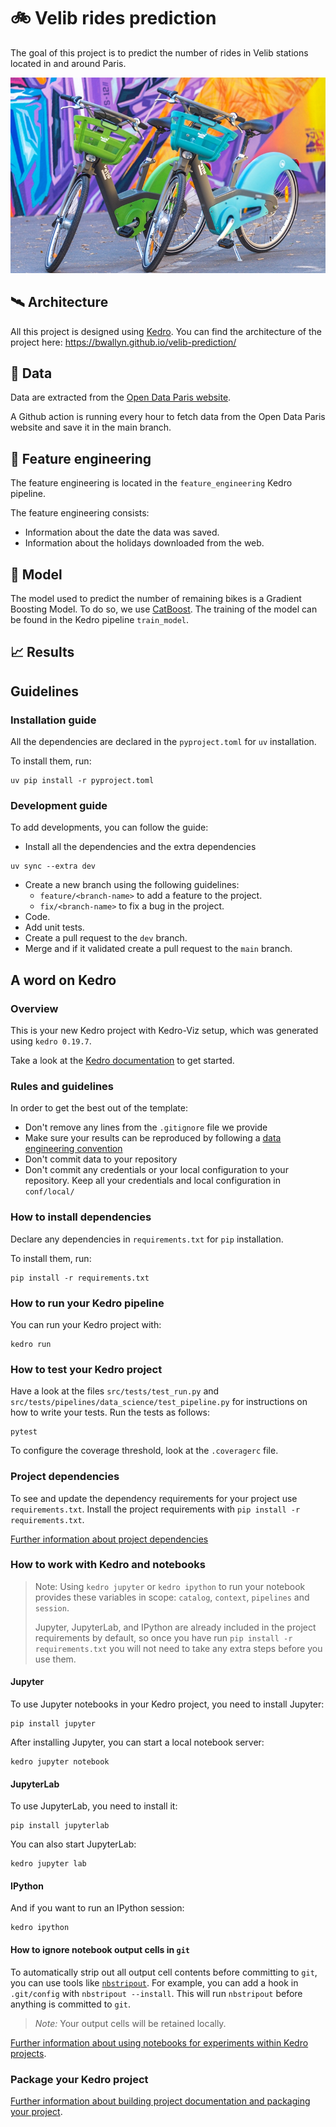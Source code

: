 # 🚲 Velib rides prediction

The goal of this project is to predict the number of rides in Velib stations located in and around Paris.

![Velib](./reports/images/velib-velo-electrique.jpeg)


## 🛰️ Architecture

All this project is designed using [Kedro](https://docs.kedro.org).
You can find the architecture of the project here: https://bwallyn.github.io/velib-prediction/


## 📡 Data

Data are extracted from the [Open Data Paris website](https://opendata.paris.fr/explore/dataset/velib-disponibilite-en-temps-reel/information/?disjunctive.name&disjunctive.is_installed&disjunctive.is_renting&disjunctive.is_returning&disjunctive.nom_arrondissement_communes).

A Github action is running every hour to fetch data from the Open Data Paris website and save it in the main branch.


## 🧪 Feature engineering

The feature engineering is located in the `feature_engineering` Kedro pipeline.

The feature engineering consists:
- Information about the date the data was saved.
- Information about the holidays downloaded from the web.


## 🚀 Model

The model used to predict the number of remaining bikes is a Gradient Boosting Model. To do so, we use [CatBoost](https://catboost.ai).
The training of the model can be found in the Kedro pipeline `train_model`.


## 📈 Results


## Guidelines

### Installation guide

All the dependencies are declared in the `pyproject.toml` for `uv` installation.

To install them, run:

```
uv pip install -r pyproject.toml
```

### Development guide

To add developments, you can follow the guide:
- Install all the dependencies and the extra dependencies
```
uv sync --extra dev
```
- Create a new branch using the following guidelines:
  - `feature/<branch-name>` to add a feature to the project.
  - `fix/<branch-name>` to fix a bug in the project.
- Code.
- Add unit tests.
- Create a pull request to the `dev` branch.
- Merge and if it validated create a pull request to the `main` branch.



## A word on Kedro
### Overview

This is your new Kedro project with Kedro-Viz setup, which was generated using `kedro 0.19.7`.

Take a look at the [Kedro documentation](https://docs.kedro.org) to get started.

### Rules and guidelines

In order to get the best out of the template:

* Don't remove any lines from the `.gitignore` file we provide
* Make sure your results can be reproduced by following a [data engineering convention](https://docs.kedro.org/en/stable/faq/faq.html#what-is-data-engineering-convention)
* Don't commit data to your repository
* Don't commit any credentials or your local configuration to your repository. Keep all your credentials and local configuration in `conf/local/`

### How to install dependencies

Declare any dependencies in `requirements.txt` for `pip` installation.

To install them, run:

```
pip install -r requirements.txt
```

### How to run your Kedro pipeline

You can run your Kedro project with:

```
kedro run
```

### How to test your Kedro project

Have a look at the files `src/tests/test_run.py` and `src/tests/pipelines/data_science/test_pipeline.py` for instructions on how to write your tests. Run the tests as follows:

```
pytest
```

To configure the coverage threshold, look at the `.coveragerc` file.

### Project dependencies

To see and update the dependency requirements for your project use `requirements.txt`. Install the project requirements with `pip install -r requirements.txt`.

[Further information about project dependencies](https://docs.kedro.org/en/stable/kedro_project_setup/dependencies.html#project-specific-dependencies)

### How to work with Kedro and notebooks

> Note: Using `kedro jupyter` or `kedro ipython` to run your notebook provides these variables in scope: `catalog`, `context`, `pipelines` and `session`.
>
> Jupyter, JupyterLab, and IPython are already included in the project requirements by default, so once you have run `pip install -r requirements.txt` you will not need to take any extra steps before you use them.

#### Jupyter
To use Jupyter notebooks in your Kedro project, you need to install Jupyter:

```
pip install jupyter
```

After installing Jupyter, you can start a local notebook server:

```
kedro jupyter notebook
```

#### JupyterLab
To use JupyterLab, you need to install it:

```
pip install jupyterlab
```

You can also start JupyterLab:

```
kedro jupyter lab
```

#### IPython
And if you want to run an IPython session:

```
kedro ipython
```

#### How to ignore notebook output cells in `git`
To automatically strip out all output cell contents before committing to `git`, you can use tools like [`nbstripout`](https://github.com/kynan/nbstripout). For example, you can add a hook in `.git/config` with `nbstripout --install`. This will run `nbstripout` before anything is committed to `git`.

> *Note:* Your output cells will be retained locally.

[Further information about using notebooks for experiments within Kedro projects](https://docs.kedro.org/en/develop/notebooks_and_ipython/kedro_and_notebooks.html).
### Package your Kedro project

[Further information about building project documentation and packaging your project](https://docs.kedro.org/en/stable/tutorial/package_a_project.html).
